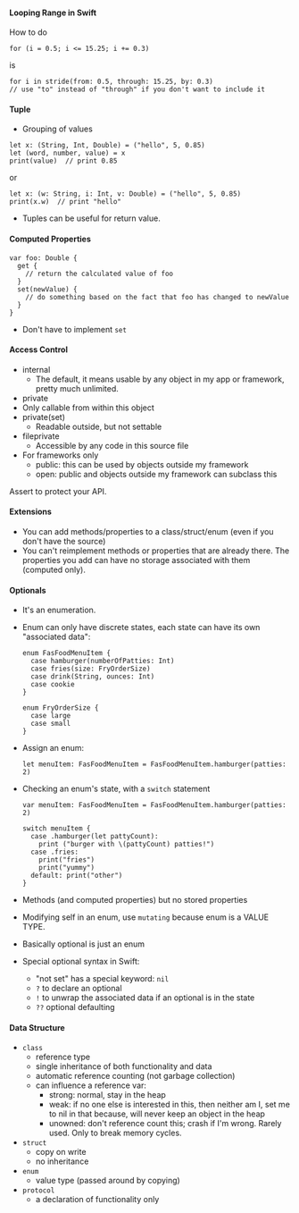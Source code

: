 #### Looping Range in Swift
How to do
```
for (i = 0.5; i <= 15.25; i += 0.3)
```
is
```
for i in stride(from: 0.5, through: 15.25, by: 0.3)
// use "to" instead of "through" if you don't want to include it
```

#### Tuple
- Grouping of values
```
let x: (String, Int, Double) = ("hello", 5, 0.85)
let (word, number, value) = x
print(value)  // print 0.85
```
or
```
let x: (w: String, i: Int, v: Double) = ("hello", 5, 0.85)
print(x.w)  // print "hello"
```
- Tuples can be useful for return value.

#### Computed Properties
```
var foo: Double {
  get {
    // return the calculated value of foo
  }
  set(newValue) {
    // do something based on the fact that foo has changed to newValue
  }
}
```
- Don't have to implement `set`

#### Access Control
- internal
  - The default, it means usable by any object in my app or framework, pretty much unlimited.
-  private
  - Only callable from within this object
- private(set)
  - Readable outside, but not settable
- fileprivate
  - Accessible by any code in this source file
- For frameworks only
  - public: this can be used by objects outside my framework
  - open: public and objects outside my framework can subclass this

Assert to protect your API.

#### Extensions
- You can add methods/properties to a  class/struct/enum (even if you don't have the source)
- You can't reimplement methods or properties that are already there. The properties you add can have no storage associated with them (computed only).

#### Optionals
- It's an enumeration.
- Enum can only have discrete states, each state can have its own "associated data":
  ```
  enum FasFoodMenuItem {
    case hamburger(numberOfPatties: Int)
    case fries(size: FryOrderSize)
    case drink(String, ounces: Int)
    case cookie
  }

  enum FryOrderSize {
    case large
    case small
  }
  ```
- Assign an enum:
  ```
  let menuItem: FasFoodMenuItem = FasFoodMenuItem.hamburger(patties: 2)
  ```
- Checking an enum's state, with a `switch` statement
  ```
  var menuItem: FasFoodMenuItem = FasFoodMenuItem.hamburger(patties: 2)

  switch menuItem {
    case .hamburger(let pattyCount):
      print ("burger with \(pattyCount) patties!")
    case .fries:
      print("fries")
      print("yummy")
    default: print("other")
  }
  ```
- Methods (and computed properties) but no stored properties
- Modifying self in an enum, use `mutating` because enum is a VALUE TYPE.

- Basically optional is just an enum
- Special optional syntax in Swift:
  - "not set" has a special keyword: `nil`
  - `?` to declare an optional
  - `!` to unwrap the associated data if an optional is in the state
  - `??` optional defaulting

#### Data Structure
- `class`
  - reference type
  - single inheritance of both functionality and data
  - automatic reference counting (not garbage collection)
  - can influence a reference var:
    - strong: normal, stay in the heap
    - weak: if no one else is interested in this, then neither am I, set me to nil in that because, will never keep an object in the heap
    - unowned: don't reference count this; crash if I'm wrong. Rarely used. Only to break memory cycles.
- `struct`
  - copy on write
  - no inheritance
- `enum`
  - value type (passed around by copying)
- `protocol`
  - a declaration of functionality only
